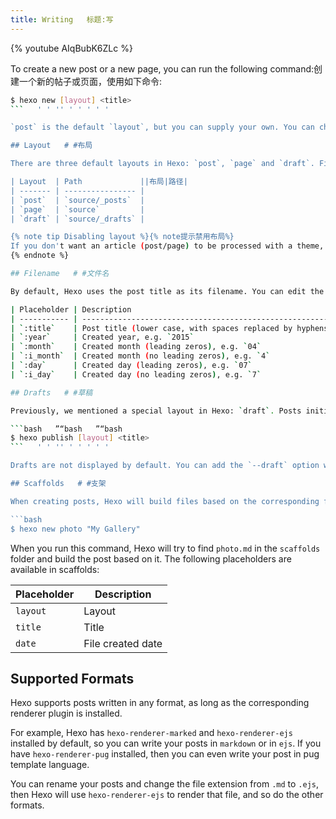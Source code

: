 ```yaml
---
title: Writing   标题:写
---
```


{% youtube AIqBubK6ZLc %}

To create a new post or a new page, you can run the following command:创建一个新的帖子或页面，使用如下命令:

```bash   ”“bash
$ hexo new [layout] <title>
```   ' ' '' ' ' ' ' '

`post` is the default `layout`, but you can supply your own. You can change the default layout by editing the `default_layout` setting in `_config.yml`.' post '是默认的' layout '，但你可以提供你自己的。你可以通过编辑' _config.yml '中的' default_layout '设置来改变默认布局。

## Layout   # #布局

There are three default layouts in Hexo: `post`, `page` and `draft`. Files created by each of them is saved to a different path. Newly created posts are saved to the `source/_posts` folder.Hexo中有三种默认布局:“post”，“page”和“draft”。它们各自创建的文件被保存到不同的路径。新创建的帖子被保存到' source/_posts '文件夹。

| Layout  | Path             ||布局|路径|
| ------- | ---------------- |
| `post`  | `source/_posts`  |
| `page`  | `source`         |
| `draft` | `source/_drafts` |

{% note tip Disabling layout %}{% note提示禁用布局%}
If you don't want an article (post/page) to be processed with a theme, set `layout: false` in its front-matter. Refer to [this section](/docs/front-matter#Layout) for more details.如果你不想让一篇文章(帖子/页面)被处理成一个主题，在它的首页设置' layout: false '。请参阅[本节](/docs/front-matter#Layout)了解更多细节。
{% endnote %}

## Filename   # #文件名

By default, Hexo uses the post title as its filename. You can edit the `new_post_name` setting in `_config.yml` to change the default filename. For example, `:year-:month-:day-:title.md` will prefix filenames with the post creation date. You can use the following placeholders:默认情况下，Hexo使用文章标题作为文件名。您可以在' _config '中编辑' new_post_name '设置。Yml '来更改默认文件名。例如:“:年-:月-:日-:标题”。Md '将在文件名前加上创建日期。您可以使用以下占位符:

| Placeholder | Description                                              |占位符|说明|
| ----------- | -------------------------------------------------------- |
| `:title`    | Post title (lower case, with spaces replaced by hyphens) |
| `:year`     | Created year, e.g. `2015`                                |
| `:month`    | Created month (leading zeros), e.g. `04`                 |
| `:i_month`  | Created month (no leading zeros), e.g. `4`               |
| `:day`      | Created day (leading zeros), e.g. `07`                   |
| `:i_day`    | Created day (no leading zeros), e.g. `7`                 |

## Drafts   # #草稿

Previously, we mentioned a special layout in Hexo: `draft`. Posts initialized with this layout are saved to the `source/_drafts` folder. You can use the `publish` command to move drafts to the `source/_posts` folder. `publish` works in a similar way to the `new` command.之前，我们提到了Hexo中的一个特殊布局:“draft”。用这个布局初始化的帖子被保存到' source/_drafts '文件夹中。你可以使用' publish '命令将草稿移动到' source/_posts '文件夹。' publish '的工作方式与' new '命令类似。

```bash   ”“bash   ”“bash
$ hexo publish [layout] <title>
```   ' ' '' ' ' ' ' '

Drafts are not displayed by default. You can add the `--draft` option when running Hexo or enable the `render_drafts` setting in `_config.yml` to render drafts.默认情况下不显示草稿。你可以在运行Hexo时添加'——draft '选项，或者在' _config中启用' render_drafts '设置。Yml '来渲染草稿。

## Scaffolds   # #支架

When creating posts, Hexo will build files based on the corresponding file in `scaffolds` folder. For example:当创建帖子时，Hexo将根据“脚手架”文件夹中相应的文件构建文件。例如:

```bash
$ hexo new photo "My Gallery"
```

When you run this command, Hexo will try to find `photo.md` in the `scaffolds` folder and build the post based on it. The following placeholders are available in scaffolds:

| Placeholder | Description       |
| ----------- | ----------------- |
| `layout`    | Layout            |
| `title`     | Title             |
| `date`      | File created date |

## Supported Formats

Hexo supports posts written in any format, as long as the corresponding renderer plugin is installed.

For example, Hexo has `hexo-renderer-marked` and `hexo-renderer-ejs` installed by default, so you can write your posts in `markdown` or in `ejs`. If you have `hexo-renderer-pug` installed, then you can even write your post in pug template language.

You can rename your posts and change the file extension from `.md` to `.ejs`, then Hexo will use `hexo-renderer-ejs` to render that file, and so do the other formats.
